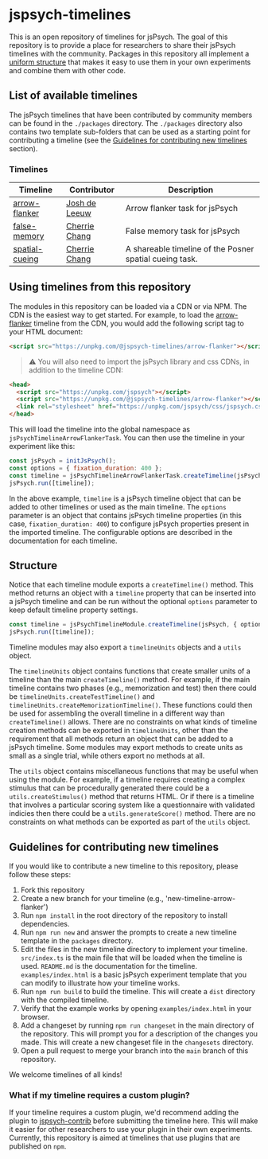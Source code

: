 # jspsych-timelines

This is an open repository of timelines for jsPsych. The goal of this repository is to provide a place for researchers to share their jsPsych timelines with the community. Packages in this repository all implement a [uniform structure](#structure) that makes it easy to use them in your own experiments and combine them with other code.

## List of available timelines

The jsPsych timelines that have been contributed by community members can be found in the `./packages` directory. 
The `./packages` directory also contains two template sub-folders that can be used as a starting point for contributing a timeline (see the [Guidelines for contributing new timelines](#guidelines-for-contributing-new-timelines) section).






### Timelines

Timeline | Contributor | Description
----------- | ----------- | -----------
[arrow-flanker](https://github.com/jspsych/jspsych-timelines/blob/main/packages/arrow-flanker/README.md) | [Josh de Leeuw](https://github.com/jodeleeuw) | Arrow flanker task for jsPsych 
[false-memory](https://github.com/jspsych/jspsych-timelines/blob/main/packages/false-memory/README.md) | [Cherrie Chang](https://github.com/cchang-vassar) | False memory task for jsPsych 
[spatial-cueing](https://github.com/jspsych/jspsych-timelines/blob/main/packages/spatial-cueing/README.md) | [Cherrie Chang](https://github.com/cchang-vassar) | A shareable timeline of the Posner spatial cueing task. 
## Using timelines from this repository


The modules in this repository can be loaded via a CDN or via NPM. The CDN is the easiest way to get started. For example, to load the [arrow-flanker]() timeline from the CDN, you would add the following script tag to your HTML document:

```html
<script src="https://unpkg.com/@jspsych-timelines/arrow-flanker"></script>
```

> ⚠️ You will also need to import the jsPsych library and css CDNs, in addition to the timeline CDN:
```html
<head>
  <script src="https://unpkg.com/jspsych"></script>
  <script src="https://unpkg.com/@jspsych-timelines/arrow-flanker"></script>
  <link rel="stylesheet" href="https://unpkg.com/jspsych/css/jspsych.css">
</head>
```

This will load the timeline into the global namespace as `jsPsychTimelineArrowFlankerTask`. You can then use the timeline in your experiment like this:

```js
const jsPsych = initJsPsych();
const options = { fixation_duration: 400 };
const timeline = jsPsychTimelineArrowFlankerTask.createTimeline(jsPsych, options);
jsPsych.run([timeline]);
```

In the above example, `timeline` is a jsPsych timeline object that can be added to other timelines or used as the main timeline. The `options` parameter is an object that contains jsPsych timeline properties (in this case, `fixation_duration: 400`) to configure jsPsych properties present in the imported timeline. The configurable options are described in the documentation for each timeline.

## Structure

Notice that each timeline module exports a `createTimeline()` method. This method returns an object with a `timeline` property that can be inserted into a jsPsych timeline and can be run without the optional `options` parameter to keep default timeline property settings.

```js
const timeline = jsPsychTimelineModule.createTimeline(jsPsych, { options });
jsPsych.run([timeline]);
```

Timeline modules may also export a `timelineUnits` objects and a `utils` object. 

The `timelineUnits` object contains functions that create smaller units of a timeline than the main `createTimeline()` method. For example, if the main timeline contains two phases (e.g., memorization and test) then there could be `timelineUnits.createTestTimeline()` and `timelineUnits.createMemorizationTimeline()`. These functions could then be used for assembling the overall timeline in a different way than `createTimeline()` allows. There are no constraints on what kinds of timeline creation methods can be exported in `timelineUnits`, other than the requirement that all methods return an object that can be added to a jsPsych timeline. Some modules may export methods to create units as small as a single trial, while others export no methods at all.

The `utils` object contains miscellaneous functions that may be useful when using the module. For example, if a timeline requires creating a complex stimulus that can be procedurally generated there could be a `utils.createStimulus()` method that returns HTML. Or if there is a timeline that involves a particular scoring system like a questionnaire with validated indicies then there could be a `utils.generateScore()` method. There are no constraints on what methods can be exported as part of the `utils` object.

## Guidelines for contributing new timelines

If you would like to contribute a new timeline to this repository, please follow these steps:

1. Fork this repository
2. Create a new branch for your timeline (e.g., 'new-timeline-arrow-flanker')
3. Run `npm install` in the root directory of the repository to install dependencies.
4. Run `npm run new` and answer the prompts to create a new timeline template in the `packages` directory.
5. Edit the files in the new timeline directory to implement your timeline. `src/index.ts` is the main file that will be loaded when the timeline is used. `README.md` is the documentation for the timeline. `examples/index.html` is a basic jsPsych experiment template that you can modify to illustrate how your timeline works.
6. Run `npm run build` to build the timeline. This will create a `dist` directory with the compiled timeline.
7. Verify that the example works by opening `examples/index.html` in your browser.
8. Add a changeset by running `npm run changeset` in the main directory of the repository. This will prompt you for a description of the changes you made. This will create a new changeset file in the `changesets` directory.
8. Open a pull request to merge your branch into the `main` branch of this repository.

We welcome timelines of all kinds! 

### What if my timeline requires a custom plugin?

If your timeline requires a custom plugin, we'd recommend adding the plugin to [jspsych-contrib](https://github.com/jspsych/jspsych-contrib) before submitting the timeline here. This will make it easier for other researchers to use your plugin in their own experiments. Currently, this repository is aimed at timelines that use plugins that are published on `npm`. 
